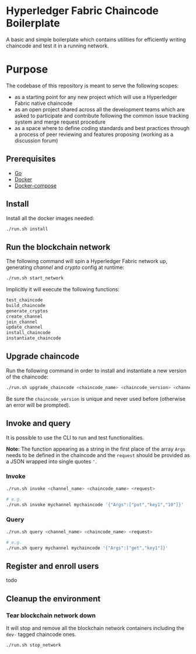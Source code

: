 # Hyperledger Fabric Chaincode Boilerplate 
A basic and simple boilerplate which contains utilities for efficiently writing chaincode and test it in a running network.

# Purpose
The codebase of this repository is meant to serve the following scopes:

- as a starting point for any new project which will use a Hyperledger Fabric native chaincode
- as an open project shared across all the development teams which are asked to participate and contribute following the common issue tracking system and merge request procedure
- as a space where to define coding standards and best practices through a process of peer reviewing and features proposing (working as a discussion forum)

## Prerequisites
- [Go](https://golang.org/dl/)
- [Docker](https://www.docker.com/get-started)
- [Docker-compose](https://www.docker.com/get-started)

## Install
Install all the docker images needed:
```bash
./run.sh install
```

## Run the blockchain network
The following command will spin a Hyperledger Fabric network up, generating _channel_ and _crypto_ config at runtime:
```bash
./run.sh start_network
```
Implicitly it will execute the following functions:
```bash
test_chaincode
build_chaincode
generate_cryptos
create_channel
join_channel
update_channel
install_chaincode
instantiate_chaincode
```

## Upgrade chaincode
Run the following command in order to install and instantiate a new version of the chaincode:
```bash
./run.sh upgrade_chaincode <chaincode_name> <chaincode_version> <channel_name>
```
Be sure the `chaincode_version` is unique and never used before (otherwise an error will be prompted).

## Invoke and query
It is possible to use the CLI to run and test functionalities.

**Note:** The function appearing as a string in the first place of the array `Args` needs to be defined in the chaincode and the `request` should be provided as a JSON wrapped into single quotes `'`.

### Invoke
```bash
./run.sh invoke <channel_name> <chaincode_name> <request>

# e.g.
./run.sh invoke mychannel mychaincode '{"Args":["put","key1","10"]}'
```

### Query
```bash
./run.sh query <channel_name> <chaincode_name> <request>

# e.g.
./run.sh query mychannel mychaincode '{"Args":["get","key1"]}'
```
## Register and enroll users
todo

## Cleanup the environment
### Tear blockchain network down
It will stop and remove all the blockchain network containers including the `dev-` tagged chaincode ones.
```bash
./run.sh stop_network
```
